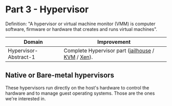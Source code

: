 # Part 3 - Hypervisor

Definition: "A hypervisor or virtual machine monitor (VMM) is computer software,
firmware or hardware that creates and runs virtual machines".

<!-- todo -->

Domain                | Improvement
--------------------- | ---------------------------------------------------------------------------------------------------------------------------------------------------------------------
Hypervisor-Abstract-1 | Complete Hypervisor part ([jailhouse](https://github.com/siemens/jailhouse) / [KVM](https://www.linux-kvm.org/page/Main_Page) / [Xen](https://www.xenproject.org/developers/teams/embedded-and-automotive.html)).

<!-- endtodo -->

## Native or Bare-metal hypervisors

These hypervisors run directly on the host's hardware to control the hardware and to manage guest operating systems. Those are the ones we're interested in.
